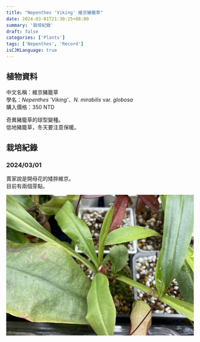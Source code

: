 ```yaml
---
title: "Nepenthes 'Viking' 維京豬籠草"
date: 2024-03-01T21:30:25+08:00
summary: '栽培紀錄'
draft: false
categories: ['Plants']
tags: ['Nepenthes', 'Record']
isCJKLanguage: true
---
```


## 植物資料

中文名稱：維京豬籠草  
學名：*Nepenthes 'Viking'*、*N. mirabilis* var. *globosa*  
購入價格：350 NTD  

奇異豬籠草的球型變種。  
低地豬籠草，冬天要注意保暖。  

## 栽培紀錄

### 2024/03/01

賣家說是開母花的矮胖維京。  
目前有兩個芽點。  

![2024-03-01](./images/2024-03-01.jpg)
